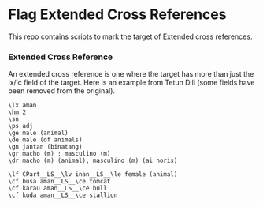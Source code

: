 # Flag Extended Cross References
This repo contains scripts to mark the target of Extended cross references.

### Extended Cross Reference
An extended cross reference is one where the target has more than just the lx/lc field of the target. Here is an example from Tetun Dili (some fields have been removed from the original). 

````SFM
\lx aman
\hm 2
\sn
\ps adj
\ge male (animal)
\de male (of animals)
\gn jantan (binatang)
\gr macho (m) ; masculino (m)
\dr macho (m) (animal), masculino (m) (ai horis)

\lf CPart__LS__\lv inan__LS__\le female (animal)
\cf busa aman__LS__\ce tomcat
\cf karau aman__LS__\ce bull
\cf kuda aman__LS__\ce stallion
````